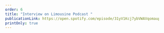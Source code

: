 ```yaml
---
order: 6
title: "Interview on Limousine Podcast "
publicationLink: https://open.spotify.com/episode/31yV1Kcj7ybVWAVqomaupG
printOnly: true
---
```

